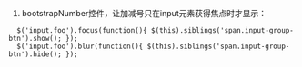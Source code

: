 1. bootstrapNumber控件，让加减号只在input元素获得焦点时才显示：

```
  $('input.foo').focus(function(){ $(this).siblings('span.input-group-btn').show(); });
  $('input.foo').blur(function(){ $(this).siblings('span.input-group-btn').hide(); });
```
